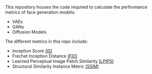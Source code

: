 This repository houses the code required to calculate the perfromance metrics of face generation models:

- VAEs
- GANs
- Diffusion Models

The different metrics in this repo include:
- Inception Score [(IS)](https://github.com/sbarratt/inception-score-pytorch)
- Frechet Inception Distance [(FID)](https://github.com/mseitzer/pytorch-fid)
- Learned Perceptual Image Patch Similarity [(LPIPS)](https://github.com/richzhang/PerceptualSimilarity)
- Structural Similarity Instance Metric [(SSIM)](https://github.com/Po-Hsun-Su/pytorch-ssim)
